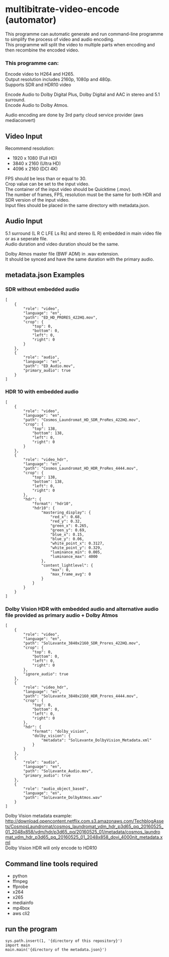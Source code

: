 # multibitrate-video-encode (automator)
This programme can automatic generate and run command-line programme to simplify the process of video and audio encoding.\
This programme will split the video to multiple parts when encoding and then recombine the encoded video.

### This programme can:
Encode video to H264 and H265.\
Output resolution includes 2160p, 1080p and 480p.\
Supports SDR and HDR10 video

Encode Audio to Dolby Digital Plus, Dolby Digital and AAC in stereo and 5.1 surround.\
Encode Audio to Dolby Atmos.

Audio encoding are done by 3rd party cloud service provider (aws mediaconvert)

## Video Input
Recommend resolution:
 - 1920 x 1080 (Full HD)
 - 3840 x 2160 (Ultra HD)
 - 4096 x 2160 (DCI 4K)

FPS should be less than or equal to 30.\
Crop value can be set to the input video.\
The container of the input video should be Quicktime (.mov).\
The number of frames, FPS, resolution must be the same for both HDR and SDR version of the input video.\
Input files should be placed in the same directory with metadata.json.

## Audio Input
5.1 surround (L R C LFE Ls Rs) and stereo (L R) embedded in main video file or as a seperate file.\
Audio duration and video duration should be the same.

Dolby Atmos master file (BWF ADM) in .wav extension.\
It should be synced and have the same duration with the primary audio.

## metadata.json Examples
### SDR without embedded audio
``````
[
	{
		"role": "video",
		"language": "en",
		"path": "ED_HD_PRORES_422HQ.mov",
		"crop": {
			"top": 0,
			"bottom": 0,
			"left": 0,
			"right": 0
		}
	},
	{
	    "role": "audio",
		"language": "en",
	    "path": "ED_Audio.mov",
	    "primary_audio": true
	}
]
``````
### HDR 10 with embedded audio
``````
[
	{
		"role": "video",
		"language": "en",
		"path": "Cosmos_Laundromat_HD_SDR_ProRes_422HQ.mov",
		"crop": {
			"top": 138,
			"bottom": 138,
			"left": 0,
			"right": 0
		}
	},
	{
		"role": "video_hdr",
		"language": "en",
		"path": "Cosmos_Laundromat_HD_HDR_ProRes_4444.mov",
		"crop": {
			"top": 138,
			"bottom": 138,
			"left": 0,
			"right": 0
		},
		"hdr": {
			"format": "hdr10",
			"hdr10": {
				"mastering_display": {
					"red_x": 0.68,
					"red_y": 0.32,
					"green_x": 0.265,
					"green_y": 0.69,
					"blue_x": 0.15,
					"blue_y": 0.06,
					"white_point_x": 0.3127,
					"white_point_y": 0.329,
					"luminance_min": 0.005,
					"luminance_max": 4000
				},
				"content_lightlevel": {
					"max": 0,
					"max_frame_avg": 0
				}
			}
		}
	}
]
``````
### Dolby Vision HDR with embedded audio and alternative audio file provided as primary audio + Dolby Atmos
```
[
	{
		"role": "video",
		"language": "en",
		"path": "SolLevante_3840x2160_SDR_Prores_422HQ.mov",
		"crop": {
			"top": 0,
			"bottom": 0,
			"left": 0,
			"right": 0
		},
		"ignore_audio": true
	},
	{
		"role": "video_hdr",
		"language": "en",
		"path": "SolLevante_3840x2160_HDR_Prores_4444.mov",
		"crop": {
			"top": 0,
			"bottom": 0,
			"left": 0,
			"right": 0
		},
		"hdr": {
			"format": "dolby_vision",
			"dolby_vision": {
				"metadata": "SolLevante_DolbyVision_Metadata.xml"
			}
		}
	},
	{
	    "role": "audio",
		"language": "en",
	    "path": "SolLevante_Audio.mov",
	    "primary_audio": true
	},
	{
	    "role": "audio_object_based",
		"language": "en",
	    "path": "SolLevante_DolbyAtmos.wav"
	}
]
```

Dolby Vision metadata example: http://download.opencontent.netflix.com.s3.amazonaws.com/TechblogAssets/CosmosLaundromat/cosmos_laundromat_vdm_hdr_p3d65_pq_20160525_01_2048x858/vdm/hdr/p3d65_pq/20160525_01/metadata/cosmos_laundromat_vdm_hdr_p3d65_pq_20160525_01_2048x858_dovi_4000nit_metadata.xml \
Dolby Vision HDR will only encode to HDR10
## Command line tools required
- python
- ffmpeg
- ffprobe
- x264
- x265
- mediainfo
- mp4box
- aws cli2

## run the program
``````
sys.path.insert(1, '{directory of this repository}')
import main
main.main('{directory of the metadata.json}')
``````
